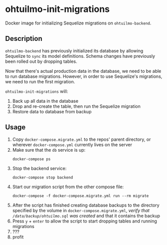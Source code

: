 # ohtuilmo-init-migrations

Docker image for initializing Sequelize migrations on `ohtuilmo-backend`.

## Description

`ohtuilmo-backend` has previously initialized its database by allowing
Sequelize to `sync` its model definitions. Schema changes have previously
been rolled out by dropping tables.

Now that there's actual production data in the database, we need to be able to
run database migrations. However, in order to use Sequelize's migrations, we
need to run the first migration.

`ohtuilmo-init-migrations` will:
1. Back up all data in the database
2. Drop and re-create the table, then run the Sequelize migration
3. Restore data to database from backup

## Usage
1. Copy `docker-compose.migrate.yml` to the repos' parent directory, or wherever
   `docker-compose.yml` currently lives on the server
2. Make sure that the `db` service is up:
    ```
    docker-compose ps
    ```
3. Stop the backend service:
    ```
    docker-compose stop backend
    ```
4. Start our migration script from the other compose file:
    ```
    docker-compose -f docker-compose.migrate.yml run --rm migrate
    ```
5. After the script has finished creating database backups to the directory specified by the volume in `docker-compose.migrate.yml`, *verify that `/data/backup/ohtuilmo.sql` was created* and that it contains the backup
6. Press `y` + `enter` to allow the script to start dropping tables and running migrations
7. ???
8. profit